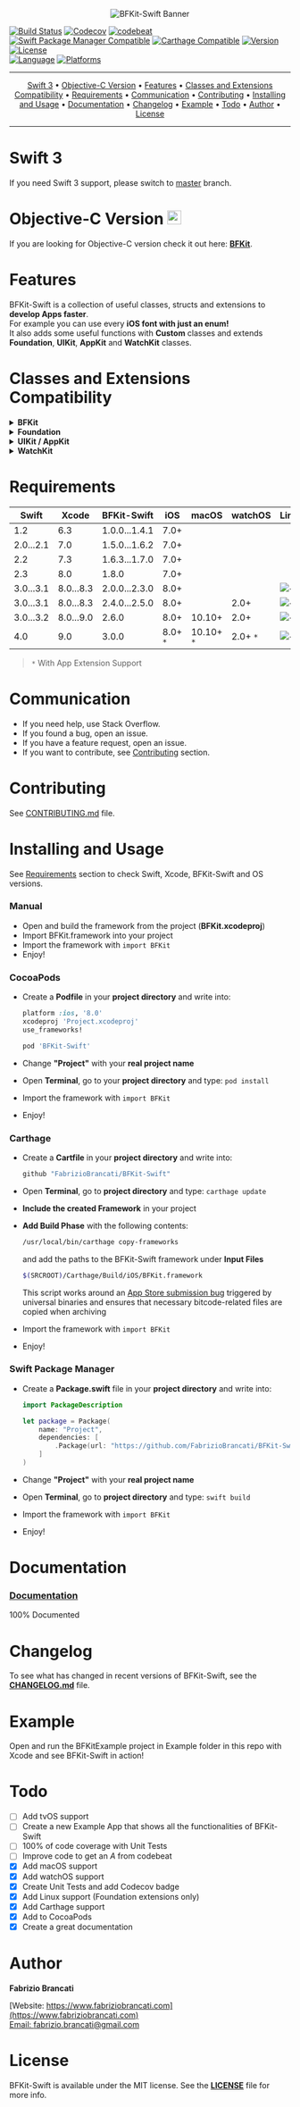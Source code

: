 <p align="center">
<img src="https://github.fabriziobrancati.com/bfkit/resources/banner-swift-new.png" alt="BFKit-Swift Banner">
</p>

[![Build Status](https://travis-ci.org/FabrizioBrancati/BFKit-Swift.svg?branch=master)](https://travis-ci.org/FabrizioBrancati/BFKit-Swift)
[![Codecov](https://codecov.io/gh/FabrizioBrancati/BFKit-Swift/branch/master/graph/badge.svg)](https://codecov.io/gh/FabrizioBrancati/BFKit-Swift)
[![codebeat](https://codebeat.co/badges/ba18628d-f16b-4cd4-81f7-f75e81d97b38)](https://codebeat.co/projects/github-com-fabriziobrancati-bfkit-swift)
[![Swift Package Manager Compatible](https://img.shields.io/badge/SPM-compatible-brightgreen.svg)](https://github.com/apple/swift-package-manager)
[![Carthage Compatible](https://img.shields.io/badge/Carthage-compatible-4BC51D.svg?style=flat)](https://github.com/Carthage/Carthage)
[![Version](https://img.shields.io/cocoapods/v/BFKit-Swift.svg?style=flat)][Documentation]
[![License](https://img.shields.io/badge/license-MIT-lightgrey.svg)](https://github.com/FabrizioBrancati/BFKit-Swift/blob/master/LICENSE)
<br>
[![Language](https://img.shields.io/badge/language-Swift%204.0-orange.svg)](https://swift.org/)
[![Platforms](https://img.shields.io/badge/platforms-iOS%20%7C%20macOS%20%7C%20watchOS%20%7C%20Linux-ffc713.svg)][Documentation]

---

<p align="center">
    <a href="#swift-3">Swift 3</a> &bull;
    <a href="#objective-c-version-">Objective-C Version</a> &bull;
    <a href="#features">Features</a> &bull;
    <a href="#classes-and-extensions-compatibility">Classes and Extensions Compatibility</a> &bull;
    <a href="#requirements">Requirements</a> &bull;
    <a href="#communication">Communication</a> &bull;
    <a href="#contributing">Contributing</a> &bull;
    <a href="#installing-and-usage">Installing and Usage</a> &bull;
    <a href="#documentation">Documentation</a> &bull;
    <a href="#changelog">Changelog</a> &bull;
    <a href="#example">Example</a> &bull;
    <a href="#todo">Todo</a> &bull;
    <a href="#author">Author</a> &bull;
    <a href="#license">License</a>
</p>

---

Swift 3
=======
If you need Swift 3 support, please switch to [master](https://github.com/FabrizioBrancati/BFKit-Swift) branch.

Objective-C Version <img src="http://github.fabriziobrancati.com/bfkit/resources/objc-icon.png" height="25" width="25">
===================

If you are looking for Objective-C version check it out here: **[BFKit](https://github.com/FabrizioBrancati/BFKit)**.

Features
========

BFKit-Swift is a collection of useful classes, structs and extensions to **develop Apps faster**.<br>
For example you can use every **iOS font with just an enum!**<br>
It also adds some useful functions with **Custom** classes and extends **Foundation**, **UIKit**, **AppKit** and **WatchKit** classes.

Classes and Extensions Compatibility
====================================

<details>
<summary><strong>BFKit</strong></summary>

|                                                                                                           | **iOS** | **macOS** | **watchOS** | **Linux** |
|-----------------------------------------------------------------------------------------------------------|---------|-----------|-------------|-----------|
| [BFApp](https://github.fabriziobrancati.com/documentation/BFKit-Swift/Structs/BFApp.html)                 | ![✓]    | ![✓]      | ![✓]        | ![✓]      |
| [BFButton](https://github.fabriziobrancati.com/documentation/BFKit-Swift/Classes/BFButton.html)           | ![✓]    |           |             |           |
| BFDataStructures<br>([List](https://github.fabriziobrancati.com/documentation/BFKit-Swift/Structs/List.html) - [Queue](https://github.fabriziobrancati.com/documentation/BFKit-Swift/Structs/Queue.html) - [Stack](https://github.fabriziobrancati.com/documentation/BFKit-Swift/Structs/Stack.html))                  | ![✓]    | ![✓]      | ![✓]        | ![✓]      |
| [BFLog](https://github.fabriziobrancati.com/documentation/BFKit-Swift/Structs/BFLog.html)                 | ![✓]    | ![✓]      | ![✓]        | ![✓]      |
| [BFPassword](https://github.fabriziobrancati.com/documentation/BFKit-Swift/Structs/BFPassword.html)       | ![✓]    | ![✓]      | ![✓]        | ![✓]      |
| [BFSystemSound](https://github.fabriziobrancati.com/documentation/BFKit-Swift/Classes/BFSystemSound.html) | ![✓]    |           |             |           |
| [BFTextField](https://github.fabriziobrancati.com/documentation/BFKit-Swift/Classes/BFTextField.html)     | ![✓]    |           |             |           |
| [BFTouchID](https://github.fabriziobrancati.com/documentation/BFKit-Swift/Structs/BFTouchID.html)         | ![✓]    |           |             | &nbsp;    |

</details>

<details>
<summary><strong>Foundation</strong></summary>

|                                                                                                                        | **iOS** | **macOS** | **watchOS** | **Linux** |
|------------------------------------------------------------------------------------------------------------------------|---------|-----------|-------------|-----------|
| [Array](https://github.fabriziobrancati.com/documentation/BFKit-Swift/Extensions/Array.html)                           | ![✓]    | ![✓]      | ![✓]        | ![✓]      |
| [Collection](https://github.fabriziobrancati.com/documentation/BFKit-Swift/Extensions/Collection.html)                 | ![✓]    | ![✓]      | ![✓]        | ![✓]      |
| [Data](https://github.fabriziobrancati.com/documentation/BFKit-Swift/Extensions/Data.html)                             | ![✓]    | ![✓]      | ![✓]        | ![✓]      |
| [Date](https://github.fabriziobrancati.com/documentation/BFKit-Swift/Extensions/Date.html)                             | ![✓]    | ![✓]      | ![✓]        | ![✓]      |
| [FileManager](https://github.fabriziobrancati.com/documentation/BFKit-Swift/Extensions/FileManager.html)               | ![✓]    | ![✓]      | ![✓]        |           |
| [Number](https://github.fabriziobrancati.com/documentation/BFKit-Swift/Functions.html)                                 | ![✓]    | ![✓]      | ![✓]        | ![✓]      |
| [NSObject](https://github.fabriziobrancati.com/documentation/BFKit-Swift/Extensions/NSObject.html)                     | ![✓]    | ![✓]      | ![✓]        | ![✓]      |
| [NSAttributedString](https://github.fabriziobrancati.com/documentation/BFKit-Swift/Extensions/NSAttributedString.html) | ![✓]    | ![✓]      | ![✓]        |           |
| [NSPointerArray](https://github.fabriziobrancati.com/documentation/BFKit-Swift/Extensions/NSPointerArray.html)         | ![✓]    | ![✓]      | ![✓]        |           |
| [ProcessInfo](https://github.fabriziobrancati.com/documentation/BFKit-Swift/Extensions/ProcessInfo.html)               | ![✓]    | ![✓]      | ![✓]        | ![✓]      |
| [Set](https://github.fabriziobrancati.com/documentation/BFKit-Swift/Extensions/Set.html)                               | ![✓]    | ![✓]      | ![✓]        | ![✓]      |
| [String](https://github.fabriziobrancati.com/documentation/BFKit-Swift/Extensions/String.html)                         | ![✓]    | ![✓]      | ![✓]        | ![✓]      |
| [Thread](https://github.fabriziobrancati.com/documentation/BFKit-Swift/Functions.html)                                 | ![✓]    | ![✓]      | ![✓]        | ![✓]      |

</details>

<details>
<summary><strong>UIKit / AppKit</strong></summary>

|                                                                                                                                         | **iOS** | **macOS** | **watchOS** | **Linux** |
|-----------------------------------------------------------------------------------------------------------------------------------------|---------|-----------|-------------|-----------|
| [UIBarButtonItem](https://github.fabriziobrancati.com/documentation/BFKit-Swift/Extensions/UIBarButtonItem.html)                        | ![✓]    |           |             |           |
| [UIButton](https://github.fabriziobrancati.com/documentation/BFKit-Swift/Extensions/UIButton.html)                                      | ![✓]    |           |             |           |
| [UIColor](https://github.fabriziobrancati.com/documentation/BFKit-Swift/Extensions/UIColor.html)                                        | ![✓]    | ![✓]      | ![✓]        |           |
| [UIDevice](https://github.fabriziobrancati.com/documentation/BFKit-Swift/Extensions/UIDevice.html)                                      | ![✓]    |           |             |           |
| [UIFont](https://github.fabriziobrancati.com/documentation/BFKit-Swift/Extensions/UIFont.html)                                          | ![✓]    |           | ![✓]        |           |
| [UIImage](https://github.fabriziobrancati.com/documentation/BFKit-Swift/Extensions/UIImage.html)                                        | ![✓]    |           | ![✓]        |           |
| [UIImageView](https://github.fabriziobrancati.com/documentation/BFKit-Swift/Extensions/UIImageView.html)                                | ![✓]    |           |             |           |
| [UILabel](https://github.fabriziobrancati.com/documentation/BFKit-Swift/Extensions/UILabel.html)                                        | ![✓]    |           |             |           |
| [UINavigationBar](https://github.fabriziobrancati.com/documentation/BFKit-Swift/Extensions/UINavigationBar.html)                        | ![✓]    |           |             |           |
| [UIPasteboard](https://github.fabriziobrancati.com/documentation/BFKit-Swift/Extensions/UIPasteboard.html)                              | ![✓]    |           |             |           |
| [UIScreen](https://github.fabriziobrancati.com/documentation/BFKit-Swift/Extensions/UIScreen.html)                                      | ![✓]    |           |             |           |
| [UIScrollView](https://github.fabriziobrancati.com/documentation/BFKit-Swift/Extensions/UIScrollView.html)                              | ![✓]    |           |             |           |
| [UITableView](https://github.fabriziobrancati.com/documentation/BFKit-Swift/Extensions/UITableView.html)                                | ![✓]    |           |             |           |
| [UITextField](https://github.fabriziobrancati.com/documentation/BFKit-Swift/Extensions/UITextField.html)                                | ![✓]    |           |             |           |
| [UITextView](https://github.fabriziobrancati.com/documentation/BFKit-Swift/Extensions/UITextView.html)                                  | ![✓]    |           |             |           |
| [UIToolbar](https://github.fabriziobrancati.com/documentation/BFKit-Swift/Extensions/UIToolbar.html)                                    | ![✓]    |           |             |           |
| [UIView](https://github.fabriziobrancati.com/documentation/BFKit-Swift/Extensions/UIView.html)                                          | ![✓]    |           |             |           |
| [UIViewController](https://github.com/FabrizioBrancati/BFKit-Swift/blob/master/Sources/BFKit/iOS/UIKit/UIViewControllerExtension.swift) | ![✓]    |           |             |           |
| [UIWebView](https://github.fabriziobrancati.com/documentation/BFKit-Swift/Extensions/UIWebView.html)                                    | ![✓]    |           |             |           |
| [UIWindow](https://github.fabriziobrancati.com/documentation/BFKit-Swift/Extensions/UIWindow.html)                                      | ![✓]    |           |             | &nbsp;    |

</details>

<details>
<summary><strong>WatchKit</strong></summary>

|                                                                                                                              | **iOS** | **macOS** | **watchOS** | **Linux** |
|------------------------------------------------------------------------------------------------------------------------------|---------|-----------|-------------|-----------|
| [WKInterfaceController](https://github.fabriziobrancati.com/documentation/BFKit-Swift/Extensions/WKInterfaceController.html) |         |           | ![✓]        |           |

</details>

Requirements
============

| **Swift** | **Xcode** | **BFKit-Swift** | **iOS**  | **macOS**  | **watchOS** | **Linux** |
|-----------|-----------|-----------------|----------|------------|-------------|-----------|
| 1.2       | 6.3       | 1.0.0...1.4.1   | 7.0+     |            |             |           |
| 2.0...2.1 | 7.0       | 1.5.0...1.6.2   | 7.0+     |            |             |           |
| 2.2       | 7.3       | 1.6.3...1.7.0   | 7.0+     |            |             |           |
| 2.3       | 8.0       | 1.8.0           | 7.0+     |            |             |           |
| 3.0...3.1 | 8.0...8.3 | 2.0.0...2.3.0   | 8.0+     |            |             | ![✓]      |
| 3.0...3.1 | 8.0...8.3 | 2.4.0...2.5.0   | 8.0+     |            | 2.0+        | ![✓]      |
| 3.0...3.2 | 8.0...9.0 | 2.6.0           | 8.0+     | 10.10+     | 2.0+        | ![✓]      |
| 4.0       | 9.0       | 3.0.0           | 8.0+ `*` | 10.10+ `*` | 2.0+ `*`    | ![✓]      |

> `*` With App Extension Support

Communication
=============

- If you need help, use Stack Overflow.
- If you found a bug, open an issue.
- If you have a feature request, open an issue.
- If you want to contribute, see [Contributing](https://github.com/FabrizioBrancati/BFKit-Swift#contributing) section.

Contributing
============

See [CONTRIBUTING.md](https://github.com/FabrizioBrancati/BFKit-Swift/blob/master/.github/CONTRIBUTING.md) file.

Installing and Usage
====================

See [Requirements](https://github.com/FabrizioBrancati/BFKit-Swift#requirements) section to check Swift, Xcode, BFKit-Swift and OS versions.

### Manual
- Open and build the framework from the project (**BFKit.xcodeproj**)
- Import BFKit.framework into your project
- Import the framework with ```import BFKit```
- Enjoy!

### CocoaPods
- Create a **Podfile** in your **project directory** and write into:

    ```ruby
    platform :ios, '8.0'
    xcodeproj 'Project.xcodeproj'
    use_frameworks!

    pod 'BFKit-Swift'
    ```
- Change **"Project"**  with your **real project name**
- Open **Terminal**, go to your **project directory** and type: ```pod install```
- Import the framework with ```import BFKit```
- Enjoy!

### Carthage
- Create a **Cartfile** in your **project directory** and write into:

    ```ruby
    github "FabrizioBrancati/BFKit-Swift"
    ```
- Open **Terminal**, go to **project directory** and type: ```carthage update```
- **Include the created Framework** in your project
- **Add Build Phase** with the following contents:

    ```sh
    /usr/local/bin/carthage copy-frameworks
    ```

    and add the paths to the BFKit-Swift framework under **Input Files**

    ```sh
    $(SRCROOT)/Carthage/Build/iOS/BFKit.framework
    ```
    This script works around an [App Store submission bug](http://www.openradar.me/radar?id=6409498411401216) triggered by universal binaries and ensures that necessary bitcode-related files are copied when archiving
- Import the framework with ```import BFKit```
- Enjoy!

### Swift Package Manager
- Create a **Package.swift** file in your **project directory** and write into:

    ```swift
    import PackageDescription

    let package = Package(
        name: "Project",
        dependencies: [
            .Package(url: "https://github.com/FabrizioBrancati/BFKit-Swift.git", majorVersion: 2)
        ]
    )
    ```
- Change **"Project"**  with your **real project name**
- Open **Terminal**, go to **project directory** and type: ```swift build```
- Import the framework with ```import BFKit```
- Enjoy!

Documentation
=============

### [Documentation]
100% Documented

Changelog
=========

To see what has changed in recent versions of BFKit-Swift, see the **[CHANGELOG.md](https://github.com/FabrizioBrancati/BFKit-Swift/blob/master/CHANGELOG.md)** file.

Example
=======

Open and run the BFKitExample project in Example folder in this repo with Xcode and see BFKit-Swift in action!

Todo
====

- [ ] Add tvOS support
- [ ] Create a new Example App that shows all the functionalities of BFKit-Swift
- [ ] 100% of code coverage with Unit Tests
- [ ] Improve code to get an _A_ from codebeat
- [x] Add macOS support
- [x] Add watchOS support
- [x] Create Unit Tests and add Codecov badge
- [x] Add Linux support (Foundation extensions only)
- [x] Add Carthage support
- [x] Add to CocoaPods
- [x] Create a great documentation

Author
======

**Fabrizio Brancati**

[Website: https://www.fabriziobrancati.com](https://www.fabriziobrancati.com)
<br>
[Email: fabrizio.brancati@gmail.com](mailto:fabrizio.brancati@gmail.com)

License
=======

BFKit-Swift is available under the MIT license. See the **[LICENSE](https://github.com/FabrizioBrancati/BFKit-Swift/blob/master/LICENSE)** file for more info.

[Documentation]: https://github.fabriziobrancati.com/documentation/BFKit-Swift/
[✓]: https://github.fabriziobrancati.com/bfkit/resources/check.png
